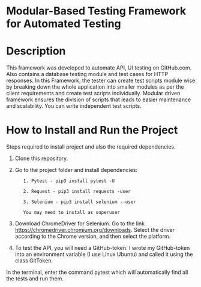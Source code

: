 # Modular-Based Testing Framework for Automated Testing

# Description
This framework was developed to automate API, UI testing on GitHub.com. Also contains a database testing module and test cases for HTTP responses.
In this Framework, the tester can create test scripts module wise by breaking down the whole application into smaller modules as per the client requirements and create test scripts individually. Modular driven framework ensures the division of scripts that leads to easier maintenance and scalability. You can write independent test scripts.

# How to Install and Run the Project
Steps required to install project and also the required dependencies.
1. Clone this repository.

2. Go to the project folder and install dependencies:

          1. Pytest - pip3 install pytest -U

          2. Request - pip3 install requests -user

          3. Selenium - pip3 install selenium --user

          You may need to install as superuser
3. Download ChromeDriver for Selenium.
              Go to the link https://chromedriver.chromium.org/downloads. Select the driver according to the Chrome version, and then select the platform.
              
4. To test the API, you will need a GitHub-token. I wrote my GitHub-token into an environment variable (I use Linux Ubuntu) and called it using the class GitToken.

In the terminal, enter the command pytest which will automatically find all the tests and run them.
